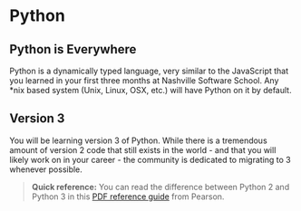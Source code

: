 # Python

## Python is Everywhere

Python is a dynamically typed language, very similar to the JavaScript that you learned in your first three months at Nashville Software School. Any *nix based system (Unix, Linux, OSX, etc.) will have Python on it by default.

## Version 3

You will be learning version 3 of Python. While there is a tremendous amount of version 2 code that still exists in the world - and that you will likely work on in your career - the community is dedicated to migrating to 3 whenever possible.

> **Quick reference:** You can read the difference between Python 2 and Python 3 in this [PDF reference guide](http://ptgmedia.pearsoncmg.com/imprint_downloads/informit/promotions/python/python2python3.pdf) from Pearson.